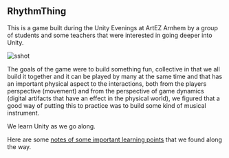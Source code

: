 ## RhythmThing

This is a game built during the Unity Evenings at ArtEZ Arnhem by a group of students and some teachers that were interested in going deeper into Unity.

![sshot](docs/imgs/RhythmThing-earlybird.png)

The goals of the game were to build something fun, collective in that we all build it together and it can be played by many at the same time and that has an important physical aspect to the interactions, both from the players perspective (movement) and from the perspective of game dynamics (digital artifacts that have an effect in the physical world), we figured that a good way of putting this to practice was to build some kind of musical instrument.

We learn Unity as we go along.

Here are some [notes of some important learning points](NOTES.md) that we found along the way.